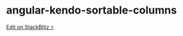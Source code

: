 # angular-kendo-sortable-columns

[Edit on StackBlitz ⚡️](https://stackblitz.com/edit/angular-uomafy)